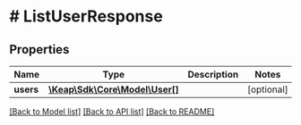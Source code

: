 # # ListUserResponse

## Properties

Name | Type | Description | Notes
------------ | ------------- | ------------- | -------------
**users** | [**\Keap\Sdk\Core\Model\User[]**](User.md) |  | [optional]

[[Back to Model list]](../../README.md#models) [[Back to API list]](../../README.md#endpoints) [[Back to README]](../../README.md)
